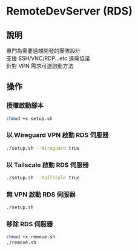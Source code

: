 # RemoteDevServer (RDS)
## 說明
專門為需要遠端開發的團隊設計  
支援 SSH/VNC/RDP...etc 遠端協議  
針對 VPN 需求可選啟動方法

## 操作
### 授權啟動腳本
```bash
chmod +x setup.sh
```
### 以 Wireguard VPN 啟動 RDS 伺服器
```bash
./setup.sh --Wireguard true
```
### 以 Tailscale 啟動 RDS 伺服器
```bash
./setup.sh --Tailscale true
```
### 無 VPN 啟動 RDS 伺服器
```bash
./setup.sh
```
### 移除 RDS 伺服器
```bash
chmod +x remove.sh
./remove.sh
```